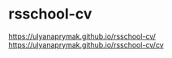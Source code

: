 # rsschool-cv
https://ulyanaprymak.github.io/rsschool-cv/
https://ulyanaprymak.github.io/rsschool-cv/cv
